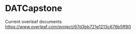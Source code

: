 # DATCapstone

Current overleaf documents
https://www.overleaf.com/project/67d3bb721e1213c676b5ff80
